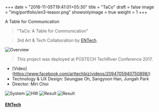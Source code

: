 +++
date = "2016-11-05T19:41:01+05:30"
title = "TaCo"
draft = false
image = "img/portfolio/en3-teasor.png"
showonlyimage = true
weight = 1
+++

A Table for Communication
<!--more-->

> "TaCo: A Table for Communication"

> 3rd Art & Tech Collaboration by [ENTech](https://www.arttech.biz/).
 
![Overview][1]

> This project was deployed at POSTECH TechRiver Conference 2017.

* [Video] (https://www.facebook.com/arttechbiz/videos/2094705940750898/)
* Technology & UX Design: Seungjae Oh, Sangyoon Han, Jungah Park
* Director: Miri Choi

![System][2]
![HW][3]
![Result][4]
![Result][5]

#### [ENTech](https://www.facebook.com/arttechbiz)

[1]: /img/portfolio/en3-overview.png
[2]: /img/portfolio/en3-system.png
[3]: /img/portfolio/en3-table.png
[4]: /img/portfolio/en3-res1.png
[5]: /img/portfolio/en3-res2.png
